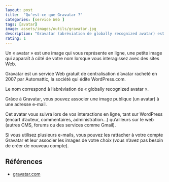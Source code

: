 ```yaml
---
layout: post
title:  "Qu'est-ce que Gravatar ?"
categories: [service Web ]
tags: [avatar]
image: assets/images/outils/gravatar.jpg
description: "Gravatar (abréviation de globally recognized avatar) est un service de centralisation d'avatar."
rating: 1
---
```


Un « avatar » est une image qui vous représente en ligne, une petite image qui apparaît à côté de votre nom lorsque vous interagissez avec des sites Web.


Gravatar est un service Web gratuit de centralisation d’avatar racheté en 2007 par Automattic, la société qui édite WordPress.com.

Le nom correspond à l’abréviation de « globally recognized avatar ».

Grâce à Gravatar, vous pouvez associer une image publique (un avatar) à une adresse e-mail.

Cet avatar vous suivra lors de vos interactions en ligne, tant sur WordPress (encart d’auteur, commentaires, administration…) qu’ailleurs sur le web (autres CMS, forums ou des services comme Gmail).

Si vous utilisez plusieurs e-mails, vous pouvez les rattacher à votre compte Gravatar et leur associer les images de votre choix (vous n’avez pas besoin de créer de nouveau compte).

## Références 

- [gravatar.com](https://gravatar.com)

